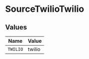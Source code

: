 # SourceTwilioTwilio


## Values

| Name     | Value    |
| -------- | -------- |
| `TWILIO` | twilio   |